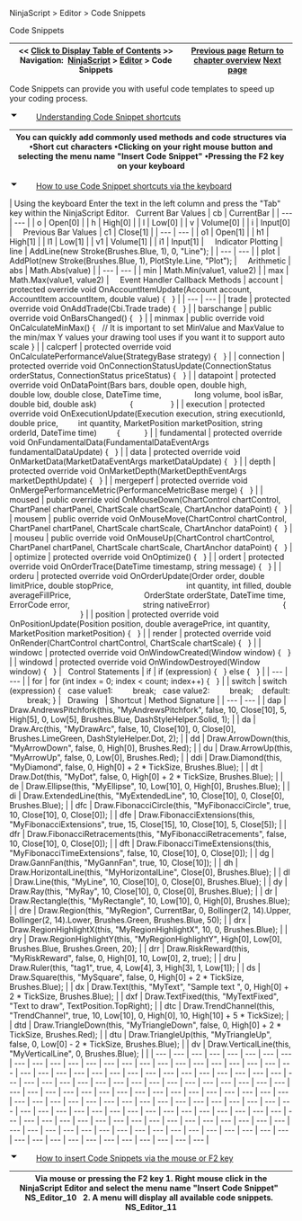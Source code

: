 ﻿


NinjaScript \> Editor \> Code Snippets






















Code Snippets







| \<\< [Click to Display Table of Contents](code_snippets.md) \>\> **Navigation:**     [NinjaScript](ninjascript-1.md) \> [Editor](editor-1.md) \> Code Snippets | [Previous page](ns_wizard-1.md) [Return to chapter overview](editor-1.md) [Next page](compile_errors-1.md) |
| --- | --- |














Code Snippets can provide you with useful code templates to speed up your coding process.


![tog_minus](tog_minus-1.gif)        [Understanding Code Snippet shortcuts](javascript:HMToggle('toggle','UnderstandingCodeSnippetShortcuts','UnderstandingCodeSnippetShortcuts_ICON'))




| You can quickly add commonly used methods and code structures via  •Short cut characters •Clicking on your right mouse button and selecting the menu name "Insert Code Snippet" •Pressing the F2 key on your keyboard |
| --- |



![tog_minus](tog_minus-1.gif)        [How to use Code Snippet shortcuts via the keyboard](javascript:HMToggle('toggle','HowToUseCodeSnippetShortcutsViaTheKeyboard','HowToUseCodeSnippetShortcutsViaTheKeyboard_ICON'))




| Using the keyboard Enter the text in the left column and press the "Tab" key within the NinjaScript Editor.   Current Bar Values   | cb | CurrentBar | | --- | --- | | o | Open\[0] | | h | High\[0] | | l | Low\[0] | | v | Volume\[0] | | i | Input\[0] |        Previous Bar Values   | c1 | Close\[1] | | --- | --- | | o1 | Open\[1] | | h1 | High\[1] | | l1 | Low\[1] | | v1 | Volume\[1] | | i1 | Input\[1] |        Indicator Plotting   | line | AddLine(new Stroke(Brushes.Blue, 1), 0, "Line"); | | --- | --- | | plot | AddPlot(new Stroke(Brushes.Blue, 1), PlotStyle.Line, "Plot"); |        Arithmetic   | abs | Math.Abs(value) | | --- | --- | | min | Math.Min(value1, value2\) | | max | Math.Max(value1, value2\) |        Event Handler Callback Methods   | account | protected override void OnAccountItemUpdate(Account account, AccountItem accountItem, double value) {   } | | --- | --- | | trade | protected override void OnAddTrade(Cbi.Trade trade) {   } | | barschange | public override void OnBarsChanged() {     } | | minmax | public override void OnCalculateMinMax() {    // It is important to set MinValue and MaxValue to the min/max Y values your drawing tool uses if you want it to support auto scale } | | calcperf | protected override void OnCalculatePerformanceValue(StrategyBase strategy) {     } | | connection | protected override void OnConnectionStatusUpdate(ConnectionStatus orderStatus, ConnectionStatus priceStatus) {   } | | datapoint | protected override void OnDataPoint(Bars bars, double open, double high,                 double low, double close, DateTime time,                 long volume, bool isBar, double bid, double ask)                {                  } | | execution | protected override void OnExecutionUpdate(Execution execution, string executionId, double price,           int quantity, MarketPosition marketPosition, string orderId, DateTime time)          {            } | | fundamental | protected override void OnFundamentalData(FundamentalDataEventArgs fundamentalDataUpdate) {   } | | data | protected override void OnMarketData(MarketDataEventArgs marketDataUpdate) {   } | | depth | protected override void OnMarketDepth(MarketDepthEventArgs marketDepthUpdate) {   } | | mergeperf | protected override void OnMergePerformanceMetric(PerformanceMetricBase merge) {   } | | moused | public override void OnMouseDown(ChartControl chartControl, ChartPanel chartPanel, ChartScale chartScale, ChartAnchor dataPoint) {   } | | mousem | public override void OnMouseMove(ChartControl chartControl, ChartPanel chartPanel, ChartScale chartScale, ChartAnchor dataPoint) {   } | | mouseu | public override void OnMouseUp(ChartControl chartControl, ChartPanel chartPanel, ChartScale chartScale, ChartAnchor dataPoint) {   } | | optimize | protected override void OnOptimize() {   } | | ordert | protected override void OnOrderTrace(DateTime timestamp, string message) {   } | | orderu | protected override void OnOrderUpdate(Order order, double limitPrice, double stopPrice,                                   int quantity, int filled, double averageFillPrice,                                   OrderState orderState, DateTime time, ErrorCode error,                                   string nativeError)                                  {                                    } | | position | protected override void OnPositionUpdate(Position position, double averagePrice, int quantity, MarketPosition marketPosition) {   } | | render | protected override void OnRender(ChartControl chartControl, ChartScale chartScale) {   } | | windowc | protected override void OnWindowCreated(Window window) {   } | | windowd | protected override void OnWindowDestroyed(Window window) {     } |      Control Statements   | if | if (expression) {   } else {   } | | --- | --- | | for | for (int index \= 0; index \< count; index\+\+) {   } | | switch | switch (expression) {    case value1:          break;    case value2:          break;     default:          break; } |      Drawing     | Shortcut | Method Signature | | --- | --- | | dap | Draw.AndrewsPitchfork(this, "MyAndrewsPitchfork", false, 10, Close\[10], 5,  High\[5], 0, Low\[5], Brushes.Blue, DashStyleHelper.Solid, 1); | | da | Draw.Arc(this, "MyDrawArc", false, 10, Close\[10], 0,  Close\[0], Brushes.LimeGreen, DashStyleHelper.Dot, 2); | | dd | Draw.ArrowDown(this, "MyArrowDown", false, 0, High\[0], Brushes.Red); | | du | Draw.ArrowUp(this, "MyArrowUp", false, 0, Low\[0], Brushes.Red); | | ddi | Draw.Diamond(this, "MyDiamond", false, 0, High\[0] \+ 2 \* TickSize, Brushes.Blue); | | dt | Draw.Dot(this, "MyDot", false, 0, High\[0] \+ 2 \* TickSize, Brushes.Blue); | | de | Draw.Ellipse(this, "MyEllipse", 10, Low\[10], 0, High\[0], Brushes.Blue); | | di | Draw.ExtendedLine(this, "MyExtendedLine", 10, Close\[10], 0, Close\[0], Brushes.Blue); | | dfc | Draw.FibonacciCircle(this, "MyFibonacciCircle", true, 10, Close\[10], 0, Close\[0]); | | dfe | Draw.FibonacciExtensions(this, "MyFibonacciExtensions", true, 15, Close\[15],  10, Close\[10], 5, Close\[5]); | | dfr | Draw.FibonacciRetracements(this, "MyFibonacciRetracements", false, 10, Close\[10], 0, Close\[0]); | | dft | Draw.FibonacciTimeExtensions(this, "MyFibonacciTimeExtensions", false, 10, Close\[10], 0, Close\[0]); | | dg | Draw.GannFan(this, "MyGannFan", true, 10, Close\[10]); | | dh | Draw.HorizontalLine(this, "MyHorizontalLine", Close\[0], Brushes.Blue); | | dl | Draw.Line(this, "MyLine", 10, Close\[10], 0, Close\[0], Brushes.Blue); | | dy | Draw.Ray(this, "MyRay", 10, Close\[10], 0, Close\[0], Brushes.Blue); | | dr | Draw.Rectangle(this, "MyRectangle", 10, Low\[10], 0, High\[0], Brushes.Blue); | | dre | Draw.Region(this, "MyRegion", CurrentBar, 0, Bollinger(2, 14).Upper,  Bollinger(2, 14).Lower, Brushes.Green, Brushes.Blue, 50); | | drx | Draw.RegionHighlightX(this, "MyRegionHighlightX", 10, 0, Brushes.Blue); | | dry | Draw.RegionHighlightY(this, "MyRegionHighlightY", High\[0], Low\[0], Brushes.Blue, Brushes.Green, 20); | | drr | Draw.RiskReward(this, "MyRiskReward", false, 0, High\[0], 10, Low\[0], 2, true); | | dru | Draw.Ruler(this, "tag1", true, 4, Low\[4], 3, High\[3], 1, Low\[1]); | | ds | Draw.Square(this, "MySquare", false, 0, High\[0] \+ 2 \* TickSize, Brushes.Blue); | | dx | Draw.Text(this, "MyText", "Sample text ", 0, High\[0] \+ 2 \* TickSize, Brushes.Blue); | | dxf | Draw.TextFixed(this, "MyTextFixed", "Text to draw", TextPosition.TopRight); | | dtc | Draw.TrendChannel(this, "TrendChannel", true, 10, Low\[10], 0, High\[0], 10, High\[10] \+ 5 \* TickSize); | | dtd | Draw.TriangleDown(this, "MyTriangleDown", false, 0, High\[0] \+ 2 \* TickSize, Brushes.Red); | | dtu | Draw.TriangleUp(this, "MyTriangleUp", false, 0, Low\[0] \- 2 \* TickSize, Brushes.Blue); | | dv | Draw.VerticalLine(this, "MyVerticalLine", 0, Brushes.Blue); | |
| --- | --- | --- | --- | --- | --- | --- | --- | --- | --- | --- | --- | --- | --- | --- | --- | --- | --- | --- | --- | --- | --- | --- | --- | --- | --- | --- | --- | --- | --- | --- | --- | --- | --- | --- | --- | --- | --- | --- | --- | --- | --- | --- | --- | --- | --- | --- | --- | --- | --- | --- | --- | --- | --- | --- | --- | --- | --- | --- | --- | --- | --- | --- | --- | --- | --- | --- | --- | --- | --- | --- | --- | --- | --- | --- | --- | --- | --- | --- | --- | --- | --- | --- | --- | --- | --- | --- | --- | --- | --- | --- | --- | --- | --- | --- | --- | --- | --- | --- | --- | --- | --- | --- | --- | --- | --- | --- | --- | --- | --- | --- | --- | --- | --- | --- | --- | --- | --- | --- | --- | --- | --- | --- | --- | --- | --- | --- | --- | --- | --- | --- | --- | --- | --- | --- | --- | --- | --- | --- | --- | --- | --- | --- | --- | --- |



![tog_minus](tog_minus-1.gif)        [How to insert Code Snippets via the mouse or F2 key](javascript:HMToggle('toggle','HowToInsertCodeSnippetsViaTheMouseOrF2Key','HowToInsertCodeSnippetsViaTheMouseOrF2Key_ICON'))




| Via mouse or pressing the F2 key 1\. Right mouse click in the NinjaScript Editor and select the menu name "Insert Code Snippet"   NS_Editor_10   2\. A menu will display all available code snippets.   NS_Editor_11 |
| --- |










